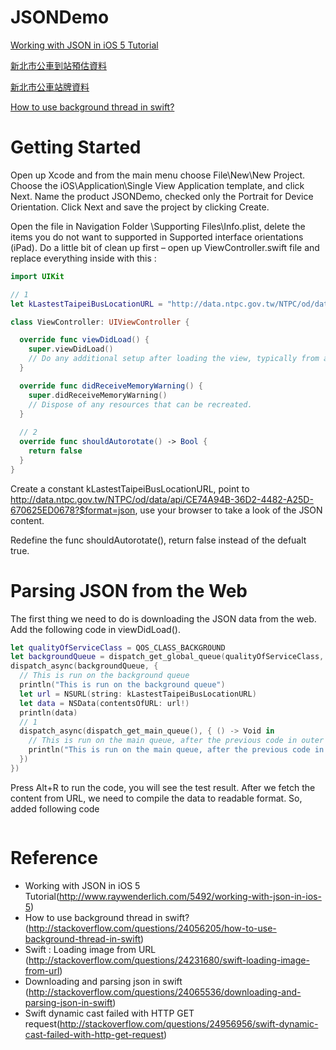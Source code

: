 # JSONDemo

[Working with JSON in iOS 5 Tutorial](http://www.raywenderlich.com/5492/working-with-json-in-ios-5)

[新北市公車到站預估資料](http://data.taipei.gov.tw/opendata/apply/RelatedUrl?url=http%3A%2F%2Fdata.ntpc.gov.tw%2FNTPC%2Fod%2Fdata%2Fapi%2Fmeta%2F%3F%24format%3Djson&%24filter=oid+eq+CE74A94B-36D2-4482-A25D-670625ED0678)

[新北市公車站牌資料](http://data.taipei.gov.tw/opendata/apply/RelatedUrl?url=http://data.ntpc.gov.tw/NTPC/od/data/api/meta/?$format=json&$filter=oid%20eq%2018621BF3-6B00-4A07-B49C-0C5CCABFE026)

[How to use background thread in swift?](http://stackoverflow.com/questions/24056205/how-to-use-background-thread-in-swift)


# Getting Started

Open up Xcode and from the main menu choose File\New\New Project. Choose the iOS\Application\Single View Application template, and click Next. Name the product JSONDemo, checked only the Portrait for Device Orientation. Click Next and save the project by clicking Create.

Open the file in Navigation Folder \Supporting Files\Info.plist, delete the items you do not want to supported in Supported interface orientations (iPad). Do a little bit of clean up first – open up ViewController.swift file and replace everything inside with this :

```swift
import UIKit

// 1
let kLastestTaipeiBusLocationURL = "http://data.ntpc.gov.tw/NTPC/od/data/api/CE74A94B-36D2-4482-A25D-670625ED0678?$format=json"

class ViewController: UIViewController {

  override func viewDidLoad() {
    super.viewDidLoad()
    // Do any additional setup after loading the view, typically from a nib.
  }

  override func didReceiveMemoryWarning() {
    super.didReceiveMemoryWarning()
    // Dispose of any resources that can be recreated.
  }
  
  // 2
  override func shouldAutorotate() -> Bool {
    return false
  }
}
```

Create a constant kLastestTaipeiBusLocationURL, point to http://data.ntpc.gov.tw/NTPC/od/data/api/CE74A94B-36D2-4482-A25D-670625ED0678?$format=json, use your browser to take a look of the JSON content.

Redefine the func shouldAutorotate(), return false instead of the defualt true.

# Parsing JSON from the Web

The first thing we need to do is downloading the JSON data from the web. Add the following code in viewDidLoad().

```swift
let qualityOfServiceClass = QOS_CLASS_BACKGROUND
let backgroundQueue = dispatch_get_global_queue(qualityOfServiceClass, 0)
dispatch_async(backgroundQueue, {
  // This is run on the background queue
  println("This is run on the background queue")
  let url = NSURL(string: kLastestTaipeiBusLocationURL)
  let data = NSData(contentsOfURL: url!)
  println(data)
  // 1
  dispatch_async(dispatch_get_main_queue(), { () -> Void in
    // This is run on the main queue, after the previous code in outer block
    println("This is run on the main queue, after the previous code in outer block")
  })
})
```

Press Alt+R to run the code, you will see the test result. After we fetch the content from URL, we need to compile the data to readable format. So, added following code

```swift
```

# Reference

- Working with JSON in iOS 5 Tutorial(http://www.raywenderlich.com/5492/working-with-json-in-ios-5)
- How to use background thread in swift?(http://stackoverflow.com/questions/24056205/how-to-use-background-thread-in-swift)
- Swift : Loading image from URL (http://stackoverflow.com/questions/24231680/swift-loading-image-from-url)
- Downloading and parsing json in swift (http://stackoverflow.com/questions/24065536/downloading-and-parsing-json-in-swift)
- Swift dynamic cast failed with HTTP GET request(http://stackoverflow.com/questions/24956956/swift-dynamic-cast-failed-with-http-get-request)

